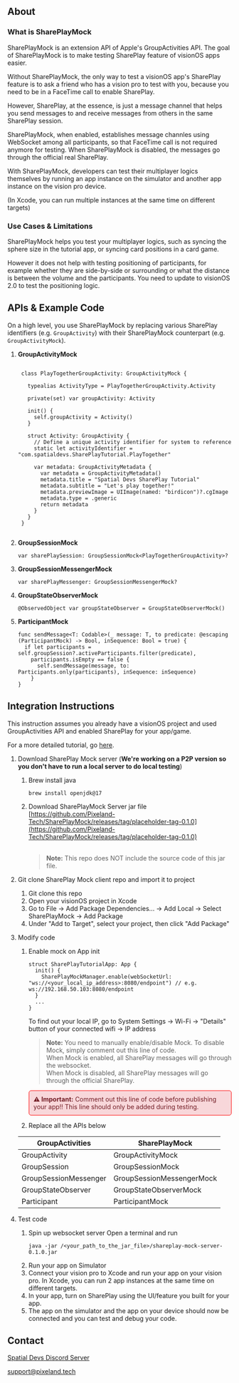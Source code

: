 ## About
### What is SharePlayMock
  SharePlayMock is an extension API of Apple's GroupActivities API. The goal of SharePlayMock is to make testing SharePlay feature of visionOS apps easier.

  Without SharePlayMock, the only way to test a visionOS app's SharePlay feature is to ask a friend who has a vision pro to test with you, because you need to be in a FaceTime call to enable SharePlay. 
  
  However, SharePlay, at the essence, is just a message channel that helps you send messages to and receive messages from others in the same SharePlay session. 
  
  SharePlayMock, when enabled, establishes message channles using WebSocket among all participants, so that FaceTime call is not required anymore for testing. When SharePlayMock is disabled, the messages go through the official real SharePlay.
  
  With SharePlayMock, developers can test their multiplayer logics themselves by running an app instance on the simulator and another app instance on the vision pro device. 
  
  (In Xcode, you can run multiple instances at the same time on different targets)

### Use Cases & Limitations
  SharePlayMock helps you test your multiplayer logics, such as syncing the sphere size in the tutorial app, or syncing card positions in a card game. 
  
  However it does not help with testing positioning of participants, for example whether they are side-by-side or surrounding or what the distance is between the volume and the participants. You need to update to visionOS 2.0 to test the positioning logic.

## APIs & Example Code

On a high level, you use SharePlayMock by replacing various SharePlay identifiers (e.g. `GroupActivity`) with their SharePlayMock counterpart (e.g. `GroupActivityMock`).

1. **GroupActivityMock**<br>
    <pre><code>
    class PlayTogetherGroupActivity: GroupActivityMock {
           
      typealias ActivityType = PlayTogetherGroupActivity.Activity
             
      private(set) var groupActivity: Activity
             
      init() {
        self.groupActivity = Activity()
      }
             
      struct Activity: GroupActivity {
        // Define a unique activity identifier for system to reference
        static let activityIdentifier = "com.spatialdevs.SharePlayTutorial.PlayTogether"
             
        var metadata: GroupActivityMetadata {
          var metadata = GroupActivityMetadata()
          metadata.title = "Spatial Devs SharePlay Tutorial"
          metadata.subtitle = "Let's play together!"
          metadata.previewImage = UIImage(named: "birdicon")?.cgImage
          metadata.type = .generic
          return metadata
        }
      }
    }
    </code></pre>
2. **GroupSessionMock**
   ```
   var sharePlaySession: GroupSessionMock<PlayTogetherGroupActivity>?
   ```
3. **GroupSessionMessengerMock**
    ```
    var sharePlayMessenger: GroupSessionMessengerMock?
    ```
4. **GroupStateObserverMock**
    ```
    @ObservedObject var groupStateObserver = GroupStateObserverMock()
    ```
5. **ParticipantMock**
     ```
     func sendMessage<T: Codable>(_ message: T, to predicate: @escaping (ParticipantMock) -> Bool, inSequence: Bool = true) {
       if let participants = self.groupSession?.activeParticipants.filter(predicate),
         participants.isEmpty == false {
           self.sendMessage(message, to: Participants.only(participants), inSequence: inSequence)
         }
     }
     ```

## Integration Instructions
This instruction assumes you already have a visionOS project and used GroupActivities API and enabled SharePlay for your app/game.

For a more detailed tutorial, go [here](https://medium.com/@xinyichen0321/the-easiest-way-to-test-shareplay-on-visionos-apps-7bf8a1753d8e).

1. Download SharePlay Mock server (**We're working on a P2P version so you don't have to run a local server to do local testing**)
   1. Brew install java <br>
       ```
       brew install openjdk@17
       ```
   2. Download SharePlayMock Server jar file <br>
     [https://github.com/Pixeland-Tech/SharePlayMock/releases/tag/placeholder-tag-0.1.0](https://github.com/Pixeland-Tech/SharePlayMock/releases/tag/placeholder-tag-0.1.0) <br><br>
       > **Note:**
       > This repo does NOT include the source code of this jar file.
2. Git clone SharePlay Mock client repo and import it to project
   1. Git clone this repo
   2. Open your visionOS project in Xcode
   3. Go to File -> Add Package Dependencies... -> Add Local -> Select SharePlayMock -> Add Package
   4. Under "Add to Target", select your project, then click "Add Package"
3. Modify code
   1. Enable mock on App init
      ```
      struct SharePlayTutorialApp: App {
        init() {
          SharePlayMockManager.enable(webSocketUrl: "ws://<your_local_ip_address>:8080/endpoint") // e.g. ws://192.168.50.103:8080/endpoint
        }
        ...
      }
      ```
      To find out your local IP, go to System Settings -> Wi-Fi -> "Details" button of your connected wifi -> IP address
      
      > **Note:**
      > You need to manually enable/disable Mock. To disable Mock, simply comment out this line of code. <br>
      > When Mock is enabled, all SharePlay messages will go through the websocket. <br>
      > When Mock is disabled, all SharePlay messages will go through the official SharePlay.
      <div style="border: 1px solid red; padding: 10px; background-color: #f8d7da; color: #721c24; border-radius: 5px;">
        <strong>⚠️ Important:</strong> Comment out this line of code before publishing your app!! This line should only be added during testing.
      </div>
   3. Replace all the APIs below

   |GroupActivities|SharePlayMock|
   |---------------|-------------|
   |GroupActivity|GroupActivityMock|
   |GroupSession|GroupSessionMock|
   |GroupSessionMessenger|GroupSessionMessengerMock|
   |GroupStateObserver|GroupStateObserverMock|
   |Participant|ParticipantMock|
4. Test code
   1. Spin up websocket server
      Open a terminal and run
      ```
      java -jar /<your_path_to_the_jar_file>/shareplay-mock-server-0.1.0.jar
      ```
   2. Run your app on Simulator
   3. Connect your vision pro to Xcode and run your app on your vision pro.
      In Xcode, you can run 2 app instances at the same time on different targets.
   4. In your app, turn on SharePlay using the UI/feature you built for your app.
   5. The app on the simulator and the app on your device should now be connected and you can test and debug your code.

## Contact
[Spatial Devs Discord Server](https://discord.gg/GhHyZjwBYh)

[support@pixeland.tech](mailto:support@pixeland.tech)
      
   
